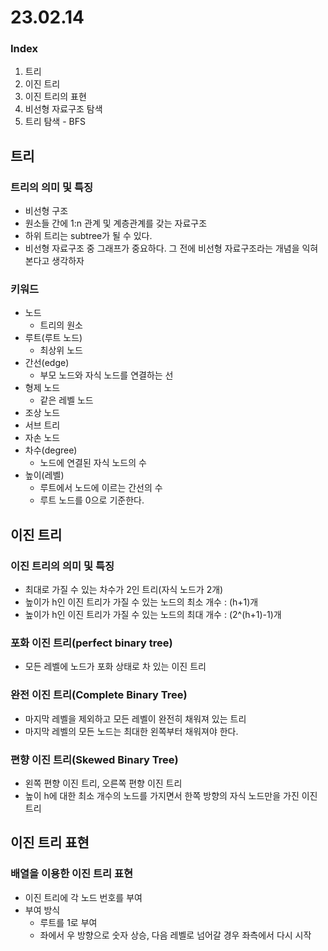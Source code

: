 # 23.02.14
### Index
1. 트리
2. 이진 트리
3. 이진 트리의 표현
4. 비선형 자료구조 탐색
5. 트리 탐색 - BFS

## 트리
### 트리의 의미 및 특징
- 비선형 구조
- 원소들 간에 1:n 관계 및 계층관계를 갖는 자료구조
- 하위 트리는 subtree가 될 수 있다.
- 비선형 자료구조 중 그래프가 중요하다. 그 전에 비선형 자료구조라는 개념을 익혀본다고 생각하자
### 키워드
- 노드
  - 트리의 원소
- 루트(루트 노드)
  - 최상위 노드
- 간선(edge)
  - 부모 노드와 자식 노드를 연결하는 선
- 형제 노드
  - 같은 레벨 노드
- 조상 노드
- 서브 트리
- 자손 노드
- 차수(degree)
  - 노드에 연결된 자식 노드의 수
- 높이(레벨)
  - 루트에서 노드에 이르는 간선의 수
  - 루트 노드를 0으로 기준한다.

## 이진 트리
### 이진 트리의 의미 및 특징
- 최대로 가질 수 있는 차수가 2인 트리(자식 노드가 2개)
- 높이가 h인 이진 트리가 가질 수 있는 노드의 최소 개수 : (h+1)개
- 높이가 h인 이진 트리가 가질 수 있는 노드의 최대 개수 : (2^(h+1)-1)개
### 포화 이진 트리(perfect binary tree)
- 모든 레벨에 노드가 포화 상태로 차 있는 이진 트리
### 완전 이진 트리(Complete Binary Tree)
- 마지막 레벨을 제외하고 모든 레벨이 완전히 채워져 있는 트리
- 마지막 레벨의 모든 노드는 최대한 왼쪽부터 채워져야 한다.
### 편향 이진 트리(Skewed Binary Tree)
- 왼쪽 편향 이진 트리, 오른쪽 편향 이진 트리
- 높이 h에 대한 최소 개수의 노드를 가지면서 한쪽 방향의 자식 노드만을 가진 이진 트리

## 이진 트리 표현
### 배열을 이용한 이진 트리 표현
- 이진 트리에 각 노드 번호를 부여
- 부여 방식
  - 루트를 1로 부여
  - 좌에서 우 방향으로 숫자 상승, 다음 레벨로 넘어갈 경우 좌측에서 다시 시작